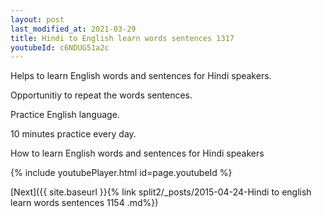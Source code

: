 ```yaml
---
layout: post
last_modified_at: 2021-03-29
title: Hindi to English learn words sentences 1317 
youtubeId: c6NDUG51a2c
---
```

 
 
Helps to learn English words and sentences for Hindi speakers.

Opportunitiy to repeat the words sentences. 

Practice English language. 
 
10 minutes practice every day. 
 
How to learn English words and sentences for Hindi speakers 
 
{% include youtubePlayer.html id=page.youtubeId %}
 
 
[Next]({{ site.baseurl }}{% link  split2/_posts/2015-04-24-Hindi to english learn words sentences 1154 .md%})
 
